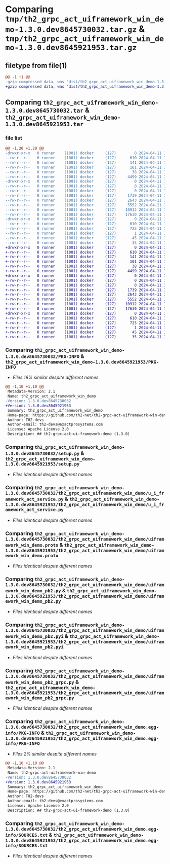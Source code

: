 # Comparing `tmp/th2_grpc_act_uiframework_win_demo-1.3.0.dev8645730032.tar.gz` & `tmp/th2_grpc_act_uiframework_win_demo-1.3.0.dev8645921953.tar.gz`

## filetype from file(1)

```diff
@@ -1 +1 @@
-gzip compressed data, was "dist/th2_grpc_act_uiframework_win_demo-1.3.0.dev8645730032.tar", last modified: Thu Apr 11 11:11:20 2024, max compression
+gzip compressed data, was "dist/th2_grpc_act_uiframework_win_demo-1.3.0.dev8645921953.tar", last modified: Thu Apr 11 11:28:08 2024, max compression
```

## Comparing `th2_grpc_act_uiframework_win_demo-1.3.0.dev8645730032.tar` & `th2_grpc_act_uiframework_win_demo-1.3.0.dev8645921953.tar`

### file list

```diff
@@ -1,20 +1,20 @@
-drwxr-xr-x   0 runner    (1001) docker     (127)        0 2024-04-11 11:11:20.000000 th2_grpc_act_uiframework_win_demo-1.3.0.dev8645730032/
--rw-r--r--   0 runner    (1001) docker     (127)      610 2024-04-11 11:11:20.000000 th2_grpc_act_uiframework_win_demo-1.3.0.dev8645730032/PKG-INFO
--rw-r--r--   0 runner    (1001) docker     (127)      141 2024-04-11 11:10:06.000000 th2_grpc_act_uiframework_win_demo-1.3.0.dev8645730032/README.md
--rw-r--r--   0 runner    (1001) docker     (127)      101 2024-04-11 11:10:06.000000 th2_grpc_act_uiframework_win_demo-1.3.0.dev8645730032/package_info.json
--rw-r--r--   0 runner    (1001) docker     (127)       38 2024-04-11 11:11:20.000000 th2_grpc_act_uiframework_win_demo-1.3.0.dev8645730032/setup.cfg
--rw-r--r--   0 runner    (1001) docker     (127)     4499 2024-04-11 11:10:06.000000 th2_grpc_act_uiframework_win_demo-1.3.0.dev8645730032/setup.py
-drwxr-xr-x   0 runner    (1001) docker     (127)        0 2024-04-11 11:11:20.000000 th2_grpc_act_uiframework_win_demo-1.3.0.dev8645730032/th2_grpc_act_uiframework_win_demo/
--rw-r--r--   0 runner    (1001) docker     (127)        0 2024-04-11 11:11:19.000000 th2_grpc_act_uiframework_win_demo-1.3.0.dev8645730032/th2_grpc_act_uiframework_win_demo/__init__.py
--rw-r--r--   0 runner    (1001) docker     (127)        0 2024-04-11 11:11:19.000000 th2_grpc_act_uiframework_win_demo-1.3.0.dev8645730032/th2_grpc_act_uiframework_win_demo/py.typed
--rw-r--r--   0 runner    (1001) docker     (127)     1739 2024-04-11 11:10:58.000000 th2_grpc_act_uiframework_win_demo-1.3.0.dev8645730032/th2_grpc_act_uiframework_win_demo/u_i_framework_act_service.py
--rw-r--r--   0 runner    (1001) docker     (127)     2643 2024-04-11 11:10:06.000000 th2_grpc_act_uiframework_win_demo-1.3.0.dev8645730032/th2_grpc_act_uiframework_win_demo/uiframework_win_demo.proto
--rw-r--r--   0 runner    (1001) docker     (127)     5552 2024-04-11 11:11:19.000000 th2_grpc_act_uiframework_win_demo-1.3.0.dev8645730032/th2_grpc_act_uiframework_win_demo/uiframework_win_demo_pb2.py
--rw-r--r--   0 runner    (1001) docker     (127)    10912 2024-04-11 11:11:19.000000 th2_grpc_act_uiframework_win_demo-1.3.0.dev8645730032/th2_grpc_act_uiframework_win_demo/uiframework_win_demo_pb2.pyi
--rw-r--r--   0 runner    (1001) docker     (127)    17630 2024-04-11 11:11:19.000000 th2_grpc_act_uiframework_win_demo-1.3.0.dev8645730032/th2_grpc_act_uiframework_win_demo/uiframework_win_demo_pb2_grpc.py
-drwxr-xr-x   0 runner    (1001) docker     (127)        0 2024-04-11 11:11:20.000000 th2_grpc_act_uiframework_win_demo-1.3.0.dev8645730032/th2_grpc_act_uiframework_win_demo.egg-info/
--rw-r--r--   0 runner    (1001) docker     (127)      610 2024-04-11 11:11:19.000000 th2_grpc_act_uiframework_win_demo-1.3.0.dev8645730032/th2_grpc_act_uiframework_win_demo.egg-info/PKG-INFO
--rw-r--r--   0 runner    (1001) docker     (127)      725 2024-04-11 11:11:19.000000 th2_grpc_act_uiframework_win_demo-1.3.0.dev8645730032/th2_grpc_act_uiframework_win_demo.egg-info/SOURCES.txt
--rw-r--r--   0 runner    (1001) docker     (127)        1 2024-04-11 11:11:19.000000 th2_grpc_act_uiframework_win_demo-1.3.0.dev8645730032/th2_grpc_act_uiframework_win_demo.egg-info/dependency_links.txt
--rw-r--r--   0 runner    (1001) docker     (127)       45 2024-04-11 11:11:19.000000 th2_grpc_act_uiframework_win_demo-1.3.0.dev8645730032/th2_grpc_act_uiframework_win_demo.egg-info/requires.txt
--rw-r--r--   0 runner    (1001) docker     (127)       35 2024-04-11 11:11:19.000000 th2_grpc_act_uiframework_win_demo-1.3.0.dev8645730032/th2_grpc_act_uiframework_win_demo.egg-info/top_level.txt
+drwxr-xr-x   0 runner    (1001) docker     (127)        0 2024-04-11 11:28:08.000000 th2_grpc_act_uiframework_win_demo-1.3.0.dev8645921953/
+-rw-r--r--   0 runner    (1001) docker     (127)      610 2024-04-11 11:28:08.000000 th2_grpc_act_uiframework_win_demo-1.3.0.dev8645921953/PKG-INFO
+-rw-r--r--   0 runner    (1001) docker     (127)      141 2024-04-11 11:26:46.000000 th2_grpc_act_uiframework_win_demo-1.3.0.dev8645921953/README.md
+-rw-r--r--   0 runner    (1001) docker     (127)      101 2024-04-11 11:26:46.000000 th2_grpc_act_uiframework_win_demo-1.3.0.dev8645921953/package_info.json
+-rw-r--r--   0 runner    (1001) docker     (127)       38 2024-04-11 11:28:08.000000 th2_grpc_act_uiframework_win_demo-1.3.0.dev8645921953/setup.cfg
+-rw-r--r--   0 runner    (1001) docker     (127)     4499 2024-04-11 11:26:46.000000 th2_grpc_act_uiframework_win_demo-1.3.0.dev8645921953/setup.py
+drwxr-xr-x   0 runner    (1001) docker     (127)        0 2024-04-11 11:28:08.000000 th2_grpc_act_uiframework_win_demo-1.3.0.dev8645921953/th2_grpc_act_uiframework_win_demo/
+-rw-r--r--   0 runner    (1001) docker     (127)        0 2024-04-11 11:28:08.000000 th2_grpc_act_uiframework_win_demo-1.3.0.dev8645921953/th2_grpc_act_uiframework_win_demo/__init__.py
+-rw-r--r--   0 runner    (1001) docker     (127)        0 2024-04-11 11:28:08.000000 th2_grpc_act_uiframework_win_demo-1.3.0.dev8645921953/th2_grpc_act_uiframework_win_demo/py.typed
+-rw-r--r--   0 runner    (1001) docker     (127)     1739 2024-04-11 11:27:41.000000 th2_grpc_act_uiframework_win_demo-1.3.0.dev8645921953/th2_grpc_act_uiframework_win_demo/u_i_framework_act_service.py
+-rw-r--r--   0 runner    (1001) docker     (127)     2643 2024-04-11 11:26:46.000000 th2_grpc_act_uiframework_win_demo-1.3.0.dev8645921953/th2_grpc_act_uiframework_win_demo/uiframework_win_demo.proto
+-rw-r--r--   0 runner    (1001) docker     (127)     5552 2024-04-11 11:28:08.000000 th2_grpc_act_uiframework_win_demo-1.3.0.dev8645921953/th2_grpc_act_uiframework_win_demo/uiframework_win_demo_pb2.py
+-rw-r--r--   0 runner    (1001) docker     (127)    10912 2024-04-11 11:28:08.000000 th2_grpc_act_uiframework_win_demo-1.3.0.dev8645921953/th2_grpc_act_uiframework_win_demo/uiframework_win_demo_pb2.pyi
+-rw-r--r--   0 runner    (1001) docker     (127)    17630 2024-04-11 11:28:08.000000 th2_grpc_act_uiframework_win_demo-1.3.0.dev8645921953/th2_grpc_act_uiframework_win_demo/uiframework_win_demo_pb2_grpc.py
+drwxr-xr-x   0 runner    (1001) docker     (127)        0 2024-04-11 11:28:08.000000 th2_grpc_act_uiframework_win_demo-1.3.0.dev8645921953/th2_grpc_act_uiframework_win_demo.egg-info/
+-rw-r--r--   0 runner    (1001) docker     (127)      610 2024-04-11 11:28:08.000000 th2_grpc_act_uiframework_win_demo-1.3.0.dev8645921953/th2_grpc_act_uiframework_win_demo.egg-info/PKG-INFO
+-rw-r--r--   0 runner    (1001) docker     (127)      725 2024-04-11 11:28:08.000000 th2_grpc_act_uiframework_win_demo-1.3.0.dev8645921953/th2_grpc_act_uiframework_win_demo.egg-info/SOURCES.txt
+-rw-r--r--   0 runner    (1001) docker     (127)        1 2024-04-11 11:28:08.000000 th2_grpc_act_uiframework_win_demo-1.3.0.dev8645921953/th2_grpc_act_uiframework_win_demo.egg-info/dependency_links.txt
+-rw-r--r--   0 runner    (1001) docker     (127)       45 2024-04-11 11:28:08.000000 th2_grpc_act_uiframework_win_demo-1.3.0.dev8645921953/th2_grpc_act_uiframework_win_demo.egg-info/requires.txt
+-rw-r--r--   0 runner    (1001) docker     (127)       35 2024-04-11 11:28:08.000000 th2_grpc_act_uiframework_win_demo-1.3.0.dev8645921953/th2_grpc_act_uiframework_win_demo.egg-info/top_level.txt
```

### Comparing `th2_grpc_act_uiframework_win_demo-1.3.0.dev8645730032/PKG-INFO` & `th2_grpc_act_uiframework_win_demo-1.3.0.dev8645921953/PKG-INFO`

 * *Files 19% similar despite different names*

```diff
@@ -1,10 +1,10 @@
 Metadata-Version: 2.1
 Name: th2_grpc_act_uiframework_win_demo
-Version: 1.3.0.dev8645730032
+Version: 1.3.0.dev8645921953
 Summary: th2_grpc_act_uiframework_win_demo
 Home-page: https://github.com/th2-net/th2-grpc-act-uiframework-win-demo
 Author: TH2-devs
 Author-email: th2-devs@exactprosystems.com
 License: Apache License 2.0
 Description: ## th2-grpc-act-ui-framework-demo (1.3.0)
```

### Comparing `th2_grpc_act_uiframework_win_demo-1.3.0.dev8645730032/setup.py` & `th2_grpc_act_uiframework_win_demo-1.3.0.dev8645921953/setup.py`

 * *Files identical despite different names*

### Comparing `th2_grpc_act_uiframework_win_demo-1.3.0.dev8645730032/th2_grpc_act_uiframework_win_demo/u_i_framework_act_service.py` & `th2_grpc_act_uiframework_win_demo-1.3.0.dev8645921953/th2_grpc_act_uiframework_win_demo/u_i_framework_act_service.py`

 * *Files identical despite different names*

### Comparing `th2_grpc_act_uiframework_win_demo-1.3.0.dev8645730032/th2_grpc_act_uiframework_win_demo/uiframework_win_demo.proto` & `th2_grpc_act_uiframework_win_demo-1.3.0.dev8645921953/th2_grpc_act_uiframework_win_demo/uiframework_win_demo.proto`

 * *Files identical despite different names*

### Comparing `th2_grpc_act_uiframework_win_demo-1.3.0.dev8645730032/th2_grpc_act_uiframework_win_demo/uiframework_win_demo_pb2.py` & `th2_grpc_act_uiframework_win_demo-1.3.0.dev8645921953/th2_grpc_act_uiframework_win_demo/uiframework_win_demo_pb2.py`

 * *Files identical despite different names*

### Comparing `th2_grpc_act_uiframework_win_demo-1.3.0.dev8645730032/th2_grpc_act_uiframework_win_demo/uiframework_win_demo_pb2.pyi` & `th2_grpc_act_uiframework_win_demo-1.3.0.dev8645921953/th2_grpc_act_uiframework_win_demo/uiframework_win_demo_pb2.pyi`

 * *Files identical despite different names*

### Comparing `th2_grpc_act_uiframework_win_demo-1.3.0.dev8645730032/th2_grpc_act_uiframework_win_demo/uiframework_win_demo_pb2_grpc.py` & `th2_grpc_act_uiframework_win_demo-1.3.0.dev8645921953/th2_grpc_act_uiframework_win_demo/uiframework_win_demo_pb2_grpc.py`

 * *Files identical despite different names*

### Comparing `th2_grpc_act_uiframework_win_demo-1.3.0.dev8645730032/th2_grpc_act_uiframework_win_demo.egg-info/PKG-INFO` & `th2_grpc_act_uiframework_win_demo-1.3.0.dev8645921953/th2_grpc_act_uiframework_win_demo.egg-info/PKG-INFO`

 * *Files 2% similar despite different names*

```diff
@@ -1,10 +1,10 @@
 Metadata-Version: 2.1
 Name: th2-grpc-act-uiframework-win-demo
-Version: 1.3.0.dev8645730032
+Version: 1.3.0.dev8645921953
 Summary: th2_grpc_act_uiframework_win_demo
 Home-page: https://github.com/th2-net/th2-grpc-act-uiframework-win-demo
 Author: TH2-devs
 Author-email: th2-devs@exactprosystems.com
 License: Apache License 2.0
 Description: ## th2-grpc-act-ui-framework-demo (1.3.0)
```

### Comparing `th2_grpc_act_uiframework_win_demo-1.3.0.dev8645730032/th2_grpc_act_uiframework_win_demo.egg-info/SOURCES.txt` & `th2_grpc_act_uiframework_win_demo-1.3.0.dev8645921953/th2_grpc_act_uiframework_win_demo.egg-info/SOURCES.txt`

 * *Files identical despite different names*

